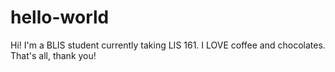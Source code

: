 # hello-world

Hi! I'm a BLIS student currently taking LIS 161.
I LOVE coffee and chocolates.
That's all, thank you!
